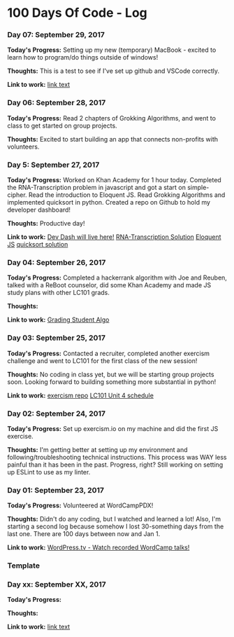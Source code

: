 # 100 Days Of Code - Log

### Day 07: September 29, 2017 

**Today's Progress:** Setting up my new (temporary) MacBook - excited to learn how to program/do things outside of windows!  

**Thoughts:** This is a test to see if I've set up github and VSCode correctly.  

**Link to work:** [link text](url)

### Day 06: September 28, 2017 

**Today's Progress:** Read 2 chapters of Grokking Algorithms, and went to class to get started on group projects.  

**Thoughts:** Excited to start building an app that connects non-profits with volunteers.

### Day 5: September 27, 2017 

**Today's Progress:** Worked on Khan Academy for 1 hour today.  Completed the RNA-Transcription problem in javascript and got a start on simple-cipher. Read the introduction to Eloquent JS.  Read Grokking Algorithms and implemented quicksort in python.  Created a repo on Github to hold my developer dashboard!

**Thoughts:** Productive day!  

**Link to work:** 
[Dev Dash will live here!](https://github.com/razzlepdx/dev-dash)
[RNA-Transcription Solution](https://github.com/razzlepdx/exercism-exercises/tree/master/javascript)
[Eloquent JS](http://eloquentjavascript.net/00_intro.html)
[quicksort solution](https://github.com/razzlepdx/FCC-Algorithms/tree/master/grokking-algorithms)

### Day 04: September 26, 2017 

**Today's Progress:** Completed a hackerrank algorithm with Joe and Reuben, talked with a ReBoot counselor, did some Khan Academy and made JS study plans with other LC101 grads.  

**Thoughts:** 

**Link to work:** [Grading Student Algo](https://github.com/razzlepdx/FCC-Algorithms/tree/master/hackerrank-algos)

### Day 03: September 25, 2017 

**Today's Progress:** Contacted a recruiter, completed another exercism challenge and went to LC101 for the first class of the new session!  

**Thoughts:** No coding in class yet, but we will be starting group projects soon.  Looking forward to building something more substantial in python!    

**Link to work:** [exercism repo](https://github.com/razzlepdx/exercism-exercises/tree/master/javascript)
[LC101 Unit 4 schedule](http://education.launchcode.org/lc101-unit4-portland/classes/)

### Day 02: September 24, 2017 

**Today's Progress:** Set up exercism.io on my machine and did the first JS exercise.  

**Thoughts:** I'm getting better at setting up my environment and following/troubleshooting technical instructions.  This process was WAY less painful than it has been in the past.  Progress, right?  Still working on setting up ESLint to use as my linter.

### Day 01: September 23, 2017 

**Today's Progress:** Volunteered at WordCampPDX!

**Thoughts:** Didn't do any coding, but I watched and learned a lot!  Also, I'm starting a second log because somehow I lost 30-something days from the last one. There are 100 days between now and Jan 1.

**Link to work:** [WordPress.tv - Watch recorded WordCamp talks!](https://wordpress.tv/)

### Template
### Day xx: September XX, 2017 

**Today's Progress:** 

**Thoughts:** 

**Link to work:** [link text](url)